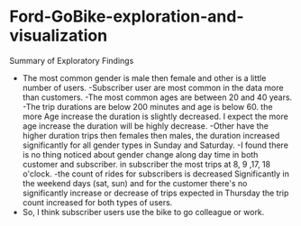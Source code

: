 # Ford-GoBike-exploration-and-visualization
Summary of Exploratory Findings
- The most common gender is male then female and other is a little number of users.
-Subscriber user are most common in the data more than customers.
-The most common ages are between 20 and 40 years.
-The trip durations are below 200 minutes and age is below 60. the more Age increase the duration is slightly decreased. I expect the more age increase the duration will be highly decrease.
-Other have the higher duration trips then females then males, the duration increased significantly for all gender types in Sunday and Saturday.
-I found there is no thing noticed about gender change along day time in both customer and subscriber. in subscriber the most trips at 8, 9 ,17, 18 o'clock.
-the count of rides for subscribers is decreased Significantly in the weekend days (sat, sun) and for the customer there's no significantly increase or decrease of trips expected in Thursday the trip count increased for both types of users.
- So, I think subscriber users use the bike to go colleague or work.
